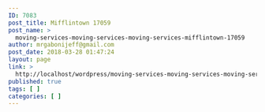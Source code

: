```yaml
---
ID: 7083
post_title: Mifflintown 17059
post_name: >
  moving-services-moving-services-moving-services-mifflintown-17059
author: mrgabonijeff@gmail.com
post_date: 2018-03-28 01:47:24
layout: page
link: >
  http://localhost/wordpress/moving-services-moving-services-moving-services-mifflintown-17059/
published: true
tags: [ ]
categories: [ ]
---
```

